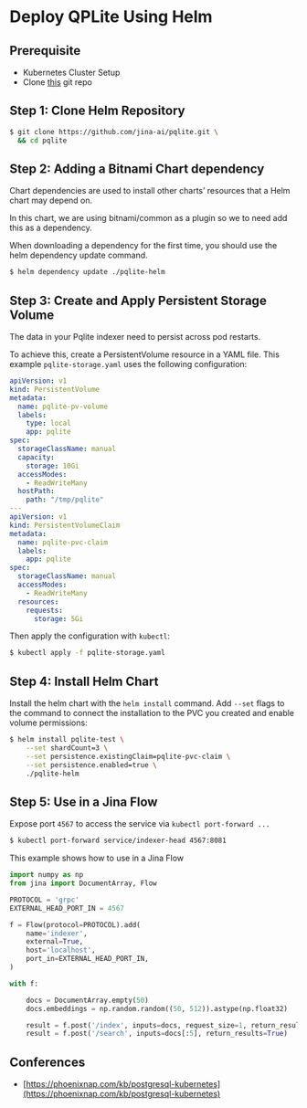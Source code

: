 # Deploy QPLite Using Helm

## Prerequisite
- Kubernetes Cluster Setup
- Clone [this](https://github.com/jina-ai/pqlite.git) git repo

## Step 1: Clone Helm Repository

```bash
$ git clone https://github.com/jina-ai/pqlite.git \
  && cd pqlite
```

## Step 2: Adding a Bitnami Chart dependency

Chart dependencies are used to install other charts’ resources that a Helm chart may depend on.

In this chart, we are using bitnami/common as a plugin so we to need add this as a dependency.

When downloading a dependency for the first time, you should use the helm dependency update command.

```bash
$ helm dependency update ./pqlite-helm
```

## Step 3: Create and Apply Persistent Storage Volume

The data in your Pqlite indexer need to persist across pod restarts.

To achieve this, create a PersistentVolume resource in a YAML file. This example `pqlite-storage.yaml` uses the following configuration:
```YAML
apiVersion: v1
kind: PersistentVolume
metadata:
  name: pqlite-pv-volume
  labels:
    type: local
    app: pqlite
spec:
  storageClassName: manual
  capacity:
    storage: 10Gi
  accessModes:
    - ReadWriteMany
  hostPath:
    path: "/tmp/pqlite"
---
apiVersion: v1
kind: PersistentVolumeClaim
metadata:
  name: pqlite-pvc-claim
  labels:
    app: pqlite
spec:
  storageClassName: manual
  accessModes:
    - ReadWriteMany
  resources:
    requests:
      storage: 5Gi
```

Then apply the configuration with `kubectl`:

```bash
$ kubectl apply -f pqlite-storage.yaml
```

## Step 4: Install Helm Chart

Install the helm chart with the `helm install` command. Add `--set` flags to the command to connect the installation to the PVC you created and enable volume permissions:

```bash
$ helm install pqlite-test \
    --set shardCount=3 \
    --set persistence.existingClaim=pqlite-pvc-claim \
    --set persistence.enabled=true \
    ./pqlite-helm
```

## Step 5: Use in a Jina Flow

Expose port `4567` to access the service via `kubectl port-forward ...`

```bash
$ kubectl port-forward service/indexer-head 4567:8081
```

This example shows how to use in a Jina Flow

```python
import numpy as np
from jina import DocumentArray, Flow

PROTOCOL = 'grpc'
EXTERNAL_HEAD_PORT_IN = 4567

f = Flow(protocol=PROTOCOL).add(
    name='indexer',
    external=True,
    host='localhost',
    port_in=EXTERNAL_HEAD_PORT_IN,
)

with f:

    docs = DocumentArray.empty(50)
    docs.embeddings = np.random.random((50, 512)).astype(np.float32)

    result = f.post('/index', inputs=docs, request_size=1, return_results=True)
    result = f.post('/search', inputs=docs[:5], return_results=True)
```

## Conferences

- [https://phoenixnap.com/kb/postgresql-kubernetes](https://phoenixnap.com/kb/postgresql-kubernetes)
